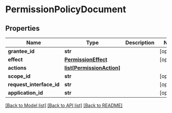 # PermissionPolicyDocument

## Properties
Name | Type | Description | Notes
------------ | ------------- | ------------- | -------------
**grantee_id** | **str** |  | [optional] 
**effect** | [**PermissionEffect**](PermissionEffect.md) |  | [optional] 
**actions** | [**list[PermissionAction]**](PermissionAction.md) |  | 
**scope_id** | **str** |  | [optional] 
**request_interface_id** | **str** |  | [optional] 
**application_id** | **str** |  | [optional] 

[[Back to Model list]](../README.md#documentation-for-models) [[Back to API list]](../README.md#documentation-for-api-endpoints) [[Back to README]](../README.md)


